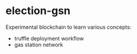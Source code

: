 # election-gsn

Experimental blockchain to learn various concepts: 
- truffle deployment workflow
- gas station network
